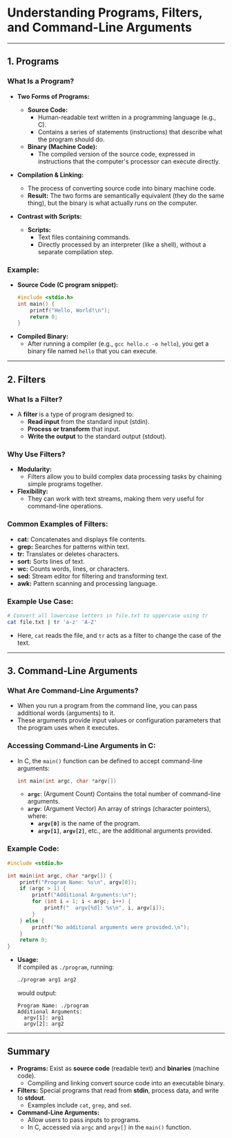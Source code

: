 

# **Understanding Programs, Filters, and Command-Line Arguments**

---

## **1. Programs**

### **What Is a Program?**
- **Two Forms of Programs:**
  - **Source Code:**  
    - Human-readable text written in a programming language (e.g., C).  
    - Contains a series of statements (instructions) that describe what the program should do.
  - **Binary (Machine Code):**  
    - The compiled version of the source code, expressed in instructions that the computer's processor can execute directly.

- **Compilation & Linking:**  
  - The process of converting source code into binary machine code.
  - **Result:** The two forms are semantically equivalent (they do the same thing), but the binary is what actually runs on the computer.

- **Contrast with Scripts:**  
  - **Scripts:**  
    - Text files containing commands.
    - Directly processed by an interpreter (like a shell), without a separate compilation step.

### **Example:**
- **Source Code (C program snippet):**
  ```c
  #include <stdio.h>
  int main() {
      printf("Hello, World!\n");
      return 0;
  }
  ```
- **Compiled Binary:**  
  - After running a compiler (e.g., `gcc hello.c -o hello`), you get a binary file named `hello` that you can execute.

---

## **2. Filters**

### **What Is a Filter?**
- A **filter** is a type of program designed to:
  - **Read input** from the standard input (stdin).
  - **Process or transform** that input.
  - **Write the output** to the standard output (stdout).

### **Why Use Filters?**
- **Modularity:**  
  - Filters allow you to build complex data processing tasks by chaining simple programs together.
- **Flexibility:**  
  - They can work with text streams, making them very useful for command-line operations.

### **Common Examples of Filters:**
- **cat:** Concatenates and displays file contents.
- **grep:** Searches for patterns within text.
- **tr:** Translates or deletes characters.
- **sort:** Sorts lines of text.
- **wc:** Counts words, lines, or characters.
- **sed:** Stream editor for filtering and transforming text.
- **awk:** Pattern scanning and processing language.

### **Example Use Case:**
```bash
# Convert all lowercase letters in file.txt to uppercase using tr
cat file.txt | tr 'a-z' 'A-Z'
```
- Here, `cat` reads the file, and `tr` acts as a filter to change the case of the text.

---

## **3. Command-Line Arguments**

### **What Are Command-Line Arguments?**
- When you run a program from the command line, you can pass additional words (arguments) to it.
- These arguments provide input values or configuration parameters that the program uses when it executes.

### **Accessing Command-Line Arguments in C:**
- In C, the `main()` function can be defined to accept command-line arguments:
  ```c
  int main(int argc, char *argv[])
  ```
  - **`argc`**: (Argument Count) Contains the total number of command-line arguments.
  - **`argv`**: (Argument Vector) An array of strings (character pointers), where:
    - **`argv[0]`** is the name of the program.
    - **`argv[1]`**, **`argv[2]`**, etc., are the additional arguments provided.

### **Example Code:**
```c
#include <stdio.h>

int main(int argc, char *argv[]) {
    printf("Program Name: %s\n", argv[0]);
    if (argc > 1) {
        printf("Additional Arguments:\n");
        for (int i = 1; i < argc; i++) {
            printf("  argv[%d]: %s\n", i, argv[i]);
        }
    } else {
        printf("No additional arguments were provided.\n");
    }
    return 0;
}
```
- **Usage:**  
  If compiled as `./program`, running:
  ```bash
  ./program arg1 arg2
  ```
  would output:
  ```
  Program Name: ./program
  Additional Arguments:
    argv[1]: arg1
    argv[2]: arg2
  ```

---

## **Summary**
- **Programs:** Exist as **source code** (readable text) and **binaries** (machine code).  
  - Compiling and linking convert source code into an executable binary.
- **Filters:** Special programs that read from **stdin**, process data, and write to **stdout**.  
  - Examples include `cat`, `grep`, and `sed`.
- **Command-Line Arguments:**  
  - Allow users to pass inputs to programs.
  - In C, accessed via `argc` and `argv[]` in the `main()` function.